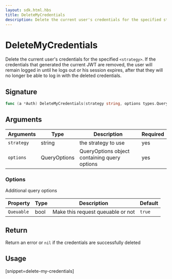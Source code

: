 ```yaml
---
layout: sdk.html.hbs
title: DeleteMyCredentials
description: Delete the current user's credentials for the specified strategy
---
```


# DeleteMyCredentials

Delete the current user's credentials for the specified `<strategy>`. If the credentials that generated the current JWT are removed, the user will remain logged in until he logs out or his session expires, after that they will no longer be able to log in with the deleted credentials.

## Signature

```go
func (a *Auth) DeleteMyCredentials(strategy string, options types.QueryOptions) error
```

## Arguments

| Arguments    | Type    | Description | Required
|--------------|---------|-------------|----------
| `strategy` | string | the strategy to use    | yes
| `options`  | QueryOptions    | QueryOptions object containing query options | yes       |


### **Options**

Additional query options

| Property     | Type    | Description                       | Default |
| ---------- | ------- | --------------------------------- | ------- |
| `Queuable` | bool | Make this request queuable or not | `true`  |

## Return

Return an error or `nil` if the credentials are successfully deleted

## Usage

[snippet=delete-my-credentials]

